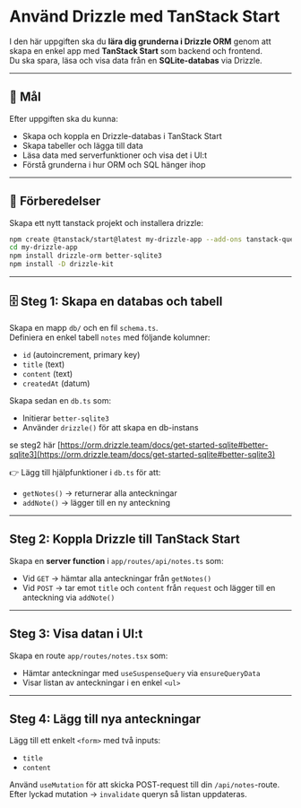 # Använd Drizzle med TanStack Start

I den här uppgiften ska du **lära dig grunderna i Drizzle ORM** genom att skapa en enkel app med **TanStack Start** som backend och frontend.  
Du ska spara, läsa och visa data från en **SQLite-databas** via Drizzle.

---

## 🎯 Mål

Efter uppgiften ska du kunna:

- Skapa och koppla en Drizzle-databas i TanStack Start
- Skapa tabeller och lägga till data
- Läsa data med serverfunktioner och visa det i UI:t
- Förstå grunderna i hur ORM och SQL hänger ihop

---

## 🧰 Förberedelser

Skapa ett nytt tanstack projekt och installera drizzle:

```bash
npm create @tanstack/start@latest my-drizzle-app --add-ons tanstack-query
cd my-drizzle-app
npm install drizzle-orm better-sqlite3
npm install -D drizzle-kit
```

---

## 🗄️ Steg 1: Skapa en databas och tabell

Skapa en mapp `db/` och en fil `schema.ts`.  
Definiera en enkel tabell `notes` med följande kolumner:

- `id` (autoincrement, primary key)
- `title` (text)
- `content` (text)
- `createdAt` (datum)

Skapa sedan en `db.ts` som:

- Initierar `better-sqlite3`
- Använder `drizzle()` för att skapa en db-instans

se steg2 här [https://orm.drizzle.team/docs/get-started-sqlite#better-sqlite3](https://orm.drizzle.team/docs/get-started-sqlite#better-sqlite3)

👉 Lägg till hjälpfunktioner i `db.ts` för att:

- `getNotes()` → returnerar alla anteckningar
- `addNote()` → lägger till en ny anteckning

---

## Steg 2: Koppla Drizzle till TanStack Start

Skapa en **server function** i `app/routes/api/notes.ts` som:

- Vid `GET` → hämtar alla anteckningar från `getNotes()`
- Vid `POST` → tar emot `title` och `content` från `request` och lägger till en anteckning via `addNote()`

---

## Steg 3: Visa datan i UI:t

Skapa en route `app/routes/notes.tsx` som:

- Hämtar anteckningar med `useSuspenseQuery` via `ensureQueryData`
- Visar listan av anteckningar i en enkel `<ul>`

---

## Steg 4: Lägg till nya anteckningar

Lägg till ett enkelt `<form>` med två inputs:

- `title`
- `content`

Använd `useMutation` för att skicka POST-request till din `/api/notes`-route.  
Efter lyckad mutation → `invalidate` queryn så listan uppdateras.
